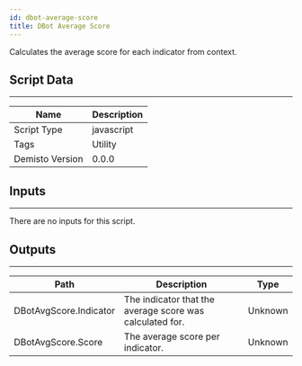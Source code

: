 ```yaml
---
id: dbot-average-score
title: DBot Average Score
---
```


Calculates the average score for each indicator from context.

## Script Data
---

| **Name** | **Description** |
| --- | --- |
| Script Type | javascript |
| Tags | Utility |
| Demisto Version | 0.0.0 |

## Inputs
---
There are no inputs for this script.

## Outputs
---

| **Path** | **Description** | **Type** |
| --- | --- | --- |
| DBotAvgScore.Indicator | The indicator that the average score was calculated for. | Unknown |
| DBotAvgScore.Score | The average score per indicator. | Unknown |
